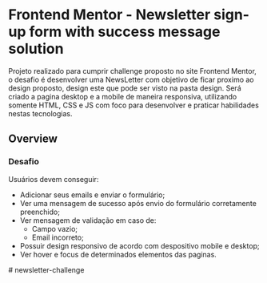 # Frontend Mentor - Newsletter sign-up form with success message solution

Projeto realizado para cumprir challenge proposto no site Frontend Mentor, o desafio é desenvolver uma NewsLetter com objetivo de ficar proximo ao design proposto, design este que pode ser visto na pasta design. Será criado a pagina desktop e a mobile de maneira responsiva, utilizando somente HTML, CSS e JS com foco para desenvolver e praticar habilidades nestas tecnologias.

## Overview

### Desafio

Usuários devem conseguir:

- Adicionar seus emails e enviar o formulário;
- Ver uma mensagem de sucesso após envio do formulário corretamente preenchido;
- Ver mensagem de validação em caso de:
  - Campo vazio;
  - Email incorreto;
- Possuir design responsivo de acordo com despositivo mobile e desktop;
- Ver hover e focus de determinados elementos das paginas.

#   n e w s l e t t e r - c h a l l e n g e  
 